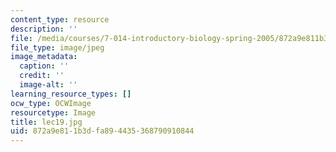 ```yaml
---
content_type: resource
description: ''
file: /media/courses/7-014-introductory-biology-spring-2005/872a9e811b3dfa894435368790910844_lec19.jpg
file_type: image/jpeg
image_metadata:
  caption: ''
  credit: ''
  image-alt: ''
learning_resource_types: []
ocw_type: OCWImage
resourcetype: Image
title: lec19.jpg
uid: 872a9e81-1b3d-fa89-4435-368790910844
---
```

